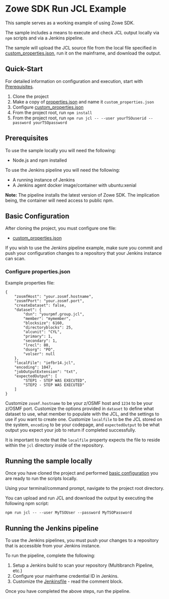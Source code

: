 # Zowe SDK Run JCL Example
This sample serves as a working example of using Zowe SDK.

The sample includes a means to execute and check JCL output locally via `npm` scripts and via a Jenkins pipeline.

The sample will upload the JCL source file from the local file specified in [custom_properties.json](./custom_properties.json), run it on the mainframe, and download the output.

## Quick-Start
For detailed information on configuration and execution, start with [Prerequisites](#Prerequisites).

1. Clone the project
2. Make a copy of [properties.json](./properties.json) and name it `custom_properties.json`
3. Configure [custom_properties.json](./custom_properties.json)
4. From the project root, run `npm install`
5. From the project root, run `npm run jcl -- --user yourTSOuserid --password yourTSOpassword`

## Prerequisites
To use the sample locally you will need the following:
- Node.js and npm installed

To use the Jenkins pipeline you will need the following:
- A running instance of Jenkins 
- A Jenkins agent docker image/container with ubuntu:xenial 

**Note:** The pipeline installs the latest version of Zowe SDK. The implication being, the container will need access to public npm.

## Basic Configuration
After cloning the project, you must configure one file:
- [custom_properties.json](./custom_properties.json)

If you wish to use the Jenkins pipeline example, make sure you commit and push your configuration changes to a repository that your Jenkins instance can scan.

### Configure properties.json
Example properties file:
```
{
    "zosmfHost": "your.zosmf.hostname",
    "zosmfPort": "your.zosmf.port",
    "createDataset": false,
    "dataset": {
        "dsn": "yourpmf.group.jcl",
        "member": "mymember",
        "blocksize": 6160,
        "directoryblocks": 25,
        "alcunit": "CYL",
        "primary": 1,
        "secondary": 1,
        "lrecl": 80,
        "dsorg": "PO",
        "volser": null
    },
    "localFile": "iefbr14.jcl",
    "encoding": 1047,
    "jobOutputExtension": "txt",
    "expectedOutput": [
        "STEP1 - STEP WAS EXECUTED",
        "STEP2 - STEP WAS EXECUTED"
    ]
}
```

Customize `zosmf.hostname` to be your z/OSMF host and `1234` to be your z/OSMF port. Customize the options provided in `dataset` to define what dataset to use, what member to populate with the JCL, and the settings to use if you want to create one. Customize `localfile` to be the JCL stored on the system, `encoding` to be your codepage, and `expectedOutput` to be what output you expect your job to return if completed successfully.

It is important to note that the `localfile` property expects the file to reside within the `jcl` directory inside of the repository.

## Running the sample locally
Once you have cloned the project and performed [basic configuration](#Basic-Configuration) you are ready to run the scripts locally.

Using your terminal/command prompt, navigate to the project root directory.

You can upload and run JCL and download the output by executing the following npm script:
```
npm run jcl -- --user MyTSOUser --password MyTSOPassword
```

## Running the Jenkins pipeline
To use the Jenkins pipelines, you must push your changes to a repository that is accessible from your Jenkins instance.

To run the pipeline, complete the following:
1. Setup a Jenkins build to scan your repository (Multibranch Pipeline, etc.)
2. Configure your mainframe credential ID in Jenkins.
3. Customize the [Jenkinsfile](./Jenkinsfile) - read the comment block.

Once you have completed the above steps, run the pipeline.
